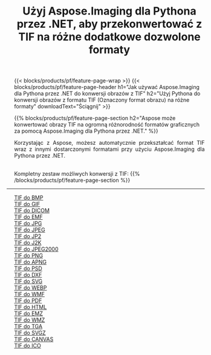 ﻿---
title: Użyj Aspose.Imaging dla Pythona przez .NET, aby przekonwertować z TIF na różne dodatkowe dozwolone formaty 
weight: 3920
url: /pl/python-net/conversion/from/tif 
lang: pl
langdirlevel: 2
locales: zh-hans,ja,it,ru,de,es,fr,nl,id,lt,pl,pt,vi,tr,ko,zh-hant,ar,hi,th,sv,cs,uk,he
description: Możesz szybko przekształcić TIF(Oznaczony format obrazu) w różne formaty za pomocą Aspose.Imaging dla Pythona przez .NET.
---

{{< blocks/products/pf/feature-page-wrap >}}
{{< blocks/products/pf/feature-page-header h1="Jak używać Aspose.Imaging dla Pythona przez .NET do konwersji obrazów z TIF" h2="Użyj Pythona do konwersji obrazów z formatu TIF (Oznaczony format obrazu) na różne formaty" downloadText="Ściągnij" >}}


{{% blocks/products/pf/feature-page-section  h2="Aspose może konwertować obrazy TIF na ogromną różnorodność formatów graficznych za pomocą Aspose.Imaging dla Pythona przez .NET." %}}
<p align=justify>Korzystając z Aspose, możesz automatycznie przekształcać format TIF wraz z innymi dostarczonymi formatami przy użyciu Aspose.Imaging dla Pythona przez .NET. </p>
<br/>
Kompletny zestaw możliwych konwersji z TIF:
{{% /blocks/products/pf/feature-page-section %}}
<div class="container-fluid productfamilypage bg-gray">
    <div class="convertypes bg-gray agp-content section">
        <div class="container">
		<hr style="margin-left:-20px;"/>
		<div class="row other-converters">
		    <div class='col-md-2 other-converter remove-lp remove-rp'><a href="/imaging/pl/python-net/conversion/tif-to-bmp" >TIF do BMP</a></div><div class='col-md-2 other-converter remove-lp remove-rp'><a href="/imaging/pl/python-net/conversion/tif-to-gif" >TIF do GIF</a></div><div class='col-md-2 other-converter remove-lp remove-rp'><a href="/imaging/pl/python-net/conversion/tif-to-dicom" >TIF do DICOM</a></div><div class='col-md-2 other-converter remove-lp remove-rp'><a href="/imaging/pl/python-net/conversion/tif-to-emf" >TIF do EMF</a></div><div class='col-md-2 other-converter remove-lp remove-rp'><a href="/imaging/pl/python-net/conversion/tif-to-jpg" >TIF do JPG</a></div><div class='col-md-2 other-converter remove-lp remove-rp'><a href="/imaging/pl/python-net/conversion/tif-to-jpeg" >TIF do JPEG</a></div><div class='col-md-2 other-converter remove-lp remove-rp'><a href="/imaging/pl/python-net/conversion/tif-to-jp2" >TIF do JP2</a></div><div class='col-md-2 other-converter remove-lp remove-rp'><a href="/imaging/pl/python-net/conversion/tif-to-j2k" >TIF do J2K</a></div><div class='col-md-2 other-converter remove-lp remove-rp'><a href="/imaging/pl/python-net/conversion/tif-to-jpeg2000" >TIF do JPEG2000</a></div><div class='col-md-2 other-converter remove-lp remove-rp'><a href="/imaging/pl/python-net/conversion/tif-to-png" >TIF do PNG</a></div><div class='col-md-2 other-converter remove-lp remove-rp'><a href="/imaging/pl/python-net/conversion/tif-to-apng" >TIF do APNG</a></div><div class='col-md-2 other-converter remove-lp remove-rp'><a href="/imaging/pl/python-net/conversion/tif-to-psd" >TIF do PSD</a></div><div class='col-md-2 other-converter remove-lp remove-rp'><a href="/imaging/pl/python-net/conversion/tif-to-dxf" >TIF do DXF</a></div><div class='col-md-2 other-converter remove-lp remove-rp'><a href="/imaging/pl/python-net/conversion/tif-to-svg" >TIF do SVG</a></div><div class='col-md-2 other-converter remove-lp remove-rp'><a href="/imaging/pl/python-net/conversion/tif-to-webp" >TIF do WEBP</a></div><div class='col-md-2 other-converter remove-lp remove-rp'><a href="/imaging/pl/python-net/conversion/tif-to-wmf" >TIF do WMF</a></div><div class='col-md-2 other-converter remove-lp remove-rp'><a href="/imaging/pl/python-net/conversion/tif-to-pdf" >TIF do PDF</a></div><div class='col-md-2 other-converter remove-lp remove-rp'><a href="/imaging/pl/python-net/conversion/tif-to-html" >TIF do HTML</a></div><div class='col-md-2 other-converter remove-lp remove-rp'><a href="/imaging/pl/python-net/conversion/tif-to-emz" >TIF do EMZ</a></div><div class='col-md-2 other-converter remove-lp remove-rp'><a href="/imaging/pl/python-net/conversion/tif-to-wmz" >TIF do WMZ</a></div><div class='col-md-2 other-converter remove-lp remove-rp'><a href="/imaging/pl/python-net/conversion/tif-to-tga" >TIF do TGA</a></div><div class='col-md-2 other-converter remove-lp remove-rp'><a href="/imaging/pl/python-net/conversion/tif-to-svgz" >TIF do SVGZ</a></div><div class='col-md-2 other-converter remove-lp remove-rp'><a href="/imaging/pl/python-net/conversion/tif-to-canvas" >TIF do CANVAS</a></div><div class='col-md-2 other-converter remove-lp remove-rp'><a href="/imaging/pl/python-net/conversion/tif-to-ico" >TIF do ICO</a></div>
                </div>
        </div>
    </div>
</div>
<br/>

